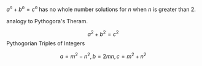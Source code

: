 
 $a^n + b^n = c^n$ has no whole number solutions for $n$ when $n$ is greater than $2$. 


analogy to Pythogora's Theram. 

$$
a^2 + b^2 = c^2
$$
Pythogorian Triples of Integers

$$
a = m^2 - n^2,  b = 2mn, c = m^2 + n^2
$$